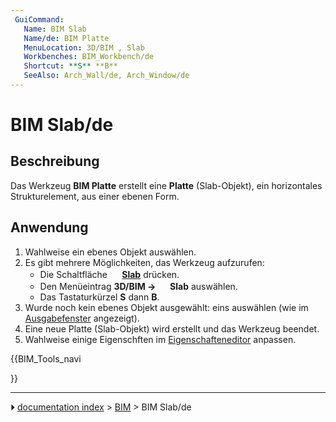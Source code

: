 ```yaml
---
 GuiCommand:
   Name: BIM Slab
   Name/de: BIM Platte
   MenuLocation: 3D/BIM , Slab
   Workbenches: BIM_Workbench/de
   Shortcut: **S** **B**
   SeeAlso: Arch_Wall/de, Arch_Window/de
---
```


# BIM Slab/de



## Beschreibung

Das Werkzeug **BIM Platte** erstellt eine **Platte** (Slab-Objekt), ein horizontales Strukturelement, aus einer ebenen Form.



## Anwendung

1.  Wahlweise ein ebenes Objekt auswählen.
2.  Es gibt mehrere Möglichkeiten, das Werkzeug aufzurufen:
    -   Die Schaltfläche **<img src="images/BIM_Slab.svg" width=16px> [Slab](BIM_Slab/de.md)** drücken.
    -   Den Menüeintrag **3D/BIM → <img src="images/BIM_Slab.svg" width=16px> Slab** auswählen.
    -   Das Tastaturkürzel **S** dann **B**.
3.  Wurde noch kein ebenes Objekt ausgewählt: eins auswählen (wie im [Ausgabefenster](Report_view/de.md) angezeigt).
4.  Eine neue Platte (Slab-Objekt) wird erstellt und das Werkzeug beendet.
5.  Wahlweise einige Eigenschften im [Eigenschafteneditor](Property_editor/de.md) anpassen.





{{BIM_Tools_navi

}}



---
⏵ [documentation index](../README.md) > [BIM](BIM_Workbench.md) > BIM Slab/de
